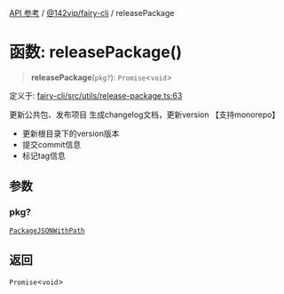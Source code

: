 [API 参考](../wiki/Home) / [@142vip/fairy-cli](../wiki/@142vip.fairy-cli) / releasePackage

# 函数: releasePackage()

> **releasePackage**(`pkg?`): `Promise`\<`void`\>

定义于: [fairy-cli/src/utils/release-package.ts:63](https://github.com/142vip/core-x/blob/567cadf3a9f5104aada595325cfb94d08a88f92f/packages/fairy-cli/src/utils/release-package.ts#L63)

更新公共包、发布项目
生成changelog文档，更新version 【支持monorepo】
 - 更新根目录下的version版本
 - 提交commit信息
 - 标记tag信息

## 参数

### pkg?

[`PackageJSONWithPath`](../wiki/@142vip.utils.%E6%8E%A5%E5%8F%A3.PackageJSONWithPath)

## 返回

`Promise`\<`void`\>
